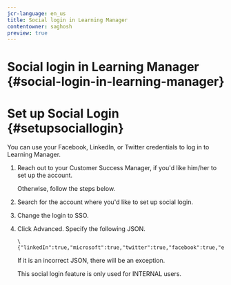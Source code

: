 ```yaml
---
jcr-language: en_us
title: Social login in Learning Manager
contentowner: saghosh
preview: true
---
```



# Social login in Learning Manager {#social-login-in-learning-manager}

# Set up Social Login {#setupsociallogin}

You can use your Facebook, LinkedIn, or Twitter credentials to log in to Learning Manager.

1. Reach out to your Customer Success Manager, if you'd like him/her to set up the account.

   Otherwise, follow the steps below.

1. Search for the account where you'd like to set up social login.
1. Change the login to SSO.
1. Click Advanced. Specify the following JSON.

   ```
   \{"linkedIn":true,"microsoft":true,"twitter":true,"facebook":true,"editingAllowed":true
   ```

   If it is an incorrect JSON, there will be an exception.

   This social login feature is only used for INTERNAL users.

